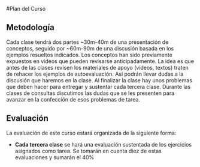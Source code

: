 #Plan del Curso

## Metodología
Cada clase tendrá dos partes ~30m-40m de una presentación de conceptos, seguido por ~60m-90m de una 
discusión basada en los ejemplos resueltos indicados. Los conceptos han sido previamente expuestos en 
videos que pueden revisarse anticipadamente.  La idea es que antes de las clases revisen los materiales 
de apoyo (videos, textos) traten de rehacer los ejemplos de autoevaluación. Así podrán llevar dudas a la 
discusión que haremos en la clase. Al finalizar la clase hay unos problemas que deben hacer para entregar 
y sustentar cada tercera clase. Durante las clases de consultas discutimos las dudas que se les presenten 
para avanzar en la confección de esos problemas de tarea.

## Evaluación 
La evaluación de este curso estará organizada de la siguiente forma:
+ **Cada tercera clase** se hará una evaluación sustentada de los ejercicios asignados como tarea. 
Se tomarán en cuenta diez de estas evaluaciones y sumarán el 40\%
